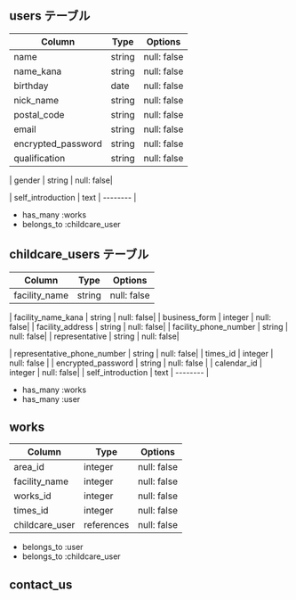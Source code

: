 ## users テーブル

| Column | Type | Options |
| ---------- | -------- | -------- |
| name | string | null: false |
| name_kana | string | null: false|
| birthday | date | null: false |
| nick_name | string | null: false|
| postal_code | string | null: false |
| email | string | null: false | unique: true |
| encrypted_password | string | null: false |
| qualification | string | null: false |
<!-- 資格を持っているか -->
| gender | string | null: false|
<!-- 男女でできる仕事が違う可能性があるため -->
| self_introduction | text | -------- |
- has_many :works
- belongs_to :childcare_user

## childcare_users テーブル

| Column | Type | Options |
| ---------- | -------- | -------- |
| facility_name| string | null: false |
<!-- 施設名 -->
| facility_name_kana | string | null: false|
| business_form | integer | null: false|
| facility_address | string | null: false|
| facility_phone_number | string | null: false|
| representative | string | null: false|
<!-- 代表者 -->
| representative_phone_number | string | null: false|
| times_id | integer | null: false |
| encrypted_password | string | null: false |
| calendar_id | integer | null: false|
| self_introduction | text | -------- |
- has_many :works
- has_many :user

## works
<!-- 検索機能を追加実装したらいいかも？ -->
| Column | Type | Options |
| ---------- | -------- | -------- |
| area_id | integer | null: false |
| facility_name| integer | null: false |
| works_id| integer | null: false |
| times_id | integer | null: false |
| childcare_user | references | null: false |

- belongs_to :user
- belongs_to :childcare_user

## contact_us
<!-- 問い合わせ -->

